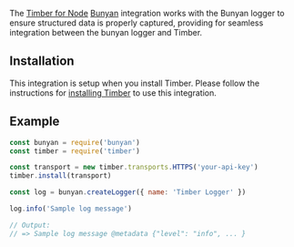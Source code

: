 The [Timber for Node](https://github.com/timberio/timber-node) [Bunyan](https://github.com/trentm/node-bunyan) integration works with the Bunyan logger to ensure structured data is properly captured, providing for seamless integration between the bunyan logger and Timber.

## Installation

This integration is setup when you install Timber. Please follow the instructions for [installing Timber](../installation) to use this integration.

## Example

```javascript
const bunyan = require('bunyan')
const timber = require('timber')

const transport = new timber.transports.HTTPS('your-api-key')
timber.install(transport)

const log = bunyan.createLogger({ name: 'Timber Logger' })

log.info('Sample log message')

// Output:
// => Sample log message @metadata {"level": "info", ... }
```
